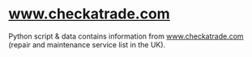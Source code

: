 # www.checkatrade.com
Python script &amp; data contains information from www.checkatrade.com (repair and maintenance service list in the UK).
